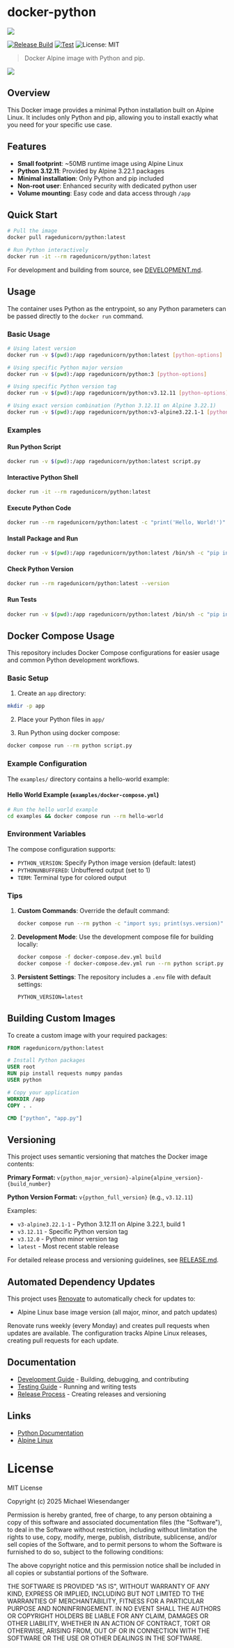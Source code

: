 # docker-python

![](./docs/docker_python.png)

[![Release Build](https://github.com/ragedunicorn/docker-python/actions/workflows/docker_release.yml/badge.svg)](https://github.com/ragedunicorn/docker-python/actions/workflows/docker_release.yml)
[![Test](https://github.com/ragedunicorn/docker-python/actions/workflows/test.yml/badge.svg)](https://github.com/ragedunicorn/docker-python/actions/workflows/test.yml)
![License: MIT](docs/license_badge.svg)

> Docker Alpine image with Python and pip.

![](./docs/alpine_linux_logo.svg)

## Overview

This Docker image provides a minimal Python installation built on Alpine Linux. It includes only Python and pip, allowing you to install exactly what you need for your specific use case.

## Features

- **Small footprint**: ~50MB runtime image using Alpine Linux
- **Python 3.12.11**: Provided by Alpine 3.22.1 packages
- **Minimal installation**: Only Python and pip included
- **Non-root user**: Enhanced security with dedicated python user
- **Volume mounting**: Easy code and data access through `/app`

## Quick Start

```bash
# Pull the image
docker pull ragedunicorn/python:latest

# Run Python interactively
docker run -it --rm ragedunicorn/python:latest
```

For development and building from source, see [DEVELOPMENT.md](DEVELOPMENT.md).

## Usage

The container uses Python as the entrypoint, so any Python parameters can be passed directly to the `docker run` command.

### Basic Usage

```bash
# Using latest version
docker run -v $(pwd):/app ragedunicorn/python:latest [python-options]

# Using specific Python major version
docker run -v $(pwd):/app ragedunicorn/python:3 [python-options]

# Using specific Python version tag
docker run -v $(pwd):/app ragedunicorn/python:v3.12.11 [python-options]

# Using exact version combination (Python 3.12.11 on Alpine 3.22.1)
docker run -v $(pwd):/app ragedunicorn/python:v3-alpine3.22.1-1 [python-options]
```

### Examples

#### Run Python Script
```bash
docker run -v $(pwd):/app ragedunicorn/python:latest script.py
```

#### Interactive Python Shell
```bash
docker run -it --rm ragedunicorn/python:latest
```

#### Execute Python Code
```bash
docker run --rm ragedunicorn/python:latest -c "print('Hello, World!')"
```

#### Install Package and Run
```bash
docker run -v $(pwd):/app ragedunicorn/python:latest /bin/sh -c "pip install requests && python script.py"
```

#### Check Python Version
```bash
docker run --rm ragedunicorn/python:latest --version
```

#### Run Tests
```bash
docker run -v $(pwd):/app ragedunicorn/python:latest /bin/sh -c "pip install pytest && python -m pytest"
```

## Docker Compose Usage

This repository includes Docker Compose configurations for easier usage and common Python development workflows.

### Basic Setup

1. Create an `app` directory:
```bash
mkdir -p app
```

2. Place your Python files in `app/`

3. Run Python using docker compose:
```bash
docker compose run --rm python script.py
```

### Example Configuration

The `examples/` directory contains a hello-world example:

#### Hello World Example (`examples/docker-compose.yml`)
```bash
# Run the hello world example
cd examples && docker compose run --rm hello-world
```

### Environment Variables

The compose configuration supports:

- `PYTHON_VERSION`: Specify Python image version (default: latest)
- `PYTHONUNBUFFERED`: Unbuffered output (set to 1)
- `TERM`: Terminal type for colored output

### Tips

1. **Custom Commands**: Override the default command:
   ```bash
   docker compose run --rm python -c "import sys; print(sys.version)"
   ```

2. **Development Mode**: Use the development compose file for building locally:
   ```bash
   docker compose -f docker-compose.dev.yml build
   docker compose -f docker-compose.dev.yml run --rm python script.py
   ```

3. **Persistent Settings**: The repository includes a `.env` file with default settings:
   ```env
   PYTHON_VERSION=latest
   ```

## Building Custom Images

To create a custom image with your required packages:

```dockerfile
FROM ragedunicorn/python:latest

# Install Python packages
USER root
RUN pip install requests numpy pandas
USER python

# Copy your application
WORKDIR /app
COPY . .

CMD ["python", "app.py"]
```

## Versioning

This project uses semantic versioning that matches the Docker image contents:

**Primary Format:** `v{python_major_version}-alpine{alpine_version}-{build_number}`

**Python Version Format:** `v{python_full_version}` (e.g., `v3.12.11`)

Examples:
- `v3-alpine3.22.1-1` - Python 3.12.11 on Alpine 3.22.1, build 1
- `v3.12.11` - Specific Python version tag
- `v3.12.0` - Python minor version tag
- `latest` - Most recent stable release

For detailed release process and versioning guidelines, see [RELEASE.md](RELEASE.md).

## Automated Dependency Updates

This project uses [Renovate](https://docs.renovatebot.com/) to automatically check for updates to:
- Alpine Linux base image version (all major, minor, and patch updates)

Renovate runs weekly (every Monday) and creates pull requests when updates are available. The configuration tracks Alpine Linux releases, creating pull requests for each update.

## Documentation

- [Development Guide](DEVELOPMENT.md) - Building, debugging, and contributing
- [Testing Guide](TEST.md) - Running and writing tests
- [Release Process](RELEASE.md) - Creating releases and versioning

## Links

- [Python Documentation](https://docs.python.org/)
- [Alpine Linux](https://www.alpinelinux.org/)

# License

MIT License

Copyright (c) 2025 Michael Wiesendanger

Permission is hereby granted, free of charge, to any person obtaining a copy
of this software and associated documentation files (the "Software"), to deal
in the Software without restriction, including without limitation the rights
to use, copy, modify, merge, publish, distribute, sublicense, and/or sell
copies of the Software, and to permit persons to whom the Software is
furnished to do so, subject to the following conditions:

The above copyright notice and this permission notice shall be included in all
copies or substantial portions of the Software.

THE SOFTWARE IS PROVIDED "AS IS", WITHOUT WARRANTY OF ANY KIND, EXPRESS OR
IMPLIED, INCLUDING BUT NOT LIMITED TO THE WARRANTIES OF MERCHANTABILITY,
FITNESS FOR A PARTICULAR PURPOSE AND NONINFRINGEMENT. IN NO EVENT SHALL THE
AUTHORS OR COPYRIGHT HOLDERS BE LIABLE FOR ANY CLAIM, DAMAGES OR OTHER
LIABILITY, WHETHER IN AN ACTION OF CONTRACT, TORT OR OTHERWISE, ARISING FROM,
OUT OF OR IN CONNECTION WITH THE SOFTWARE OR THE USE OR OTHER DEALINGS IN THE
SOFTWARE.
